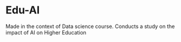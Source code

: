 # Edu-AI
Made in the context of Data science course. Conducts a study on the impact of AI on Higher Education
